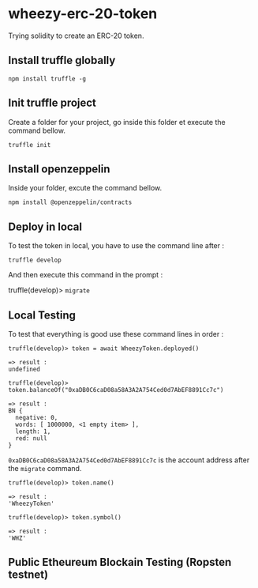 # wheezy-erc-20-token
Trying solidity to create an ERC-20 token.


## Install truffle globally

`npm install truffle -g`

## Init truffle project

Create a folder for your project, go inside this folder et execute the command bellow.

`truffle init`

## Install openzeppelin

Inside your folder, excute the command bellow.

`npm install @openzeppelin/contracts`

## Deploy in local

To test the token in local, you have to use the command line after :

`truffle develop`

And then execute this command in the prompt : 

truffle(develop)> `migrate`

## Local Testing

To test that everything is good use these command lines in order :

```
truffle(develop)> token = await WheezyToken.deployed()

=> result : 
undefined
```

```
truffle(develop)> token.balanceOf("0xaDB0C6caD08a58A3A2A754Ced0d7AbEF8891Cc7c")

=> result : 
BN {
  negative: 0,
  words: [ 1000000, <1 empty item> ],
  length: 1,
  red: null
}
```
`0xaDB0C6caD08a58A3A2A754Ced0d7AbEF8891Cc7c` is the account address after the `migrate` command.


```
truffle(develop)> token.name()

=> result : 
'WheezyToken'
```

```
truffle(develop)> token.symbol()

=> result : 
'WHZ'
```

## Public Etheureum Blockain Testing (Ropsten testnet)
